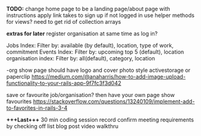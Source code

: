 **TODO:**
change home page to be a landing page/about page with instructions
apply link takes to sign up if not logged in
use helper methods for views? need to get rid of collection arrays

**extras for later**
register organisation at same time as log in?

Jobs Index: Filter by: available (by default), location, type of work, commitment
Events Index: Filter by: upcoming top 5 (default), location
organisation index: Filter by: all(default), category, location

-org show page should have logo and cover photo style activestorage or paperclip
https://medium.com/@anaharris/how-to-add-image-upload-functionality-to-your-rails-app-9f7fc3f3d042

save or favourite job/organisation? then have your own page show favourites
https://stackoverflow.com/questions/13240109/implement-add-to-favorites-in-rails-3-4

**+++Last+++**
30 min coding session record
confirm meeting requirements by checking off list
blog post
video walkthru


